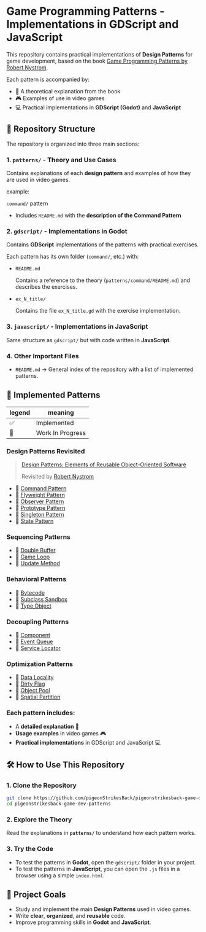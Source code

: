 # Game Programming Patterns - Implementations in GDScript and JavaScript

This repository contains practical implementations of **Design Patterns** for game development, based on the book [Game Programming Patterns by Robert Nystrom](https://gameprogrammingpatterns.com/).

Each pattern is accompanied by:

- 📖 A theoretical explanation from the book
- 🎮 Examples of use in video games
- 💻 Practical implementations in **GDScript (Godot)** and **JavaScript**

## 📂 Repository Structure

The repository is organized into three main sections:

### 1. `patterns/` - Theory and Use Cases

Contains explanations of each **design pattern** and examples of how they are used in video games.

example:

`command/` pattern

- Includes `README.md` with the **description of the Command Pattern**

### 2️. `gdscript/` - Implementations in Godot

Contains **GDScript** implementations of the patterns with practical exercises.

Each pattern has its own folder (`command/`, etc.) with:

- `README.md`
  
  Contains a reference to the theory (`patterns/command/README.md`) and describes the exercises.

- `ex_N_title/`
  
  Contains the file `ex_N_title.gd` with the exercise implementation.

### 3️. `javascript/` - Implementations in JavaScript

Same structure as `gdscript/` but with code written in **JavaScript**.

### 4️. Other Important Files

- `README.md` → General index of the repository with a list of implemented patterns.

<!--
- `CONTRIBUTING.md` → Guidelines for contributing to the project.
-->

## 📌 Implemented Patterns
| legend | meaning |
| --- | --- |
| ✅ | Implemented |
| 🚧 | Work In Progress |

### Design Patterns Revisited

> [Design Patterns: Elements of Reusable Object-Oriented Software](https://isbndb.com/book/9780201633610)
>
> Revisited by [Robert Nystrom](https://stuffwithstuff.com/)

- 🚧 [Command Pattern](patterns/command/README.md)
- 🚧 [Flyweight Pattern](#)
- 🚧 [Observer Pattern](#)
- 🚧 [Prototype Pattern](#)
- 🚧 [Singleton Pattern](#)
- 🚧 [State Pattern](#)

### Sequencing Patterns

- 🚧 [Double Buffer](#)
- 🚧 [Game Loop](#)
- 🚧 [Update Method](#)

### Behavioral Patterns

- 🚧 [Bytecode](#)
- 🚧 [Subclass Sandbox](#)
- 🚧 [Type Object](#)

### Decoupling Patterns

- 🚧 [Component](#)
- 🚧 [Event Queue](#)
- 🚧 [Service Locator](#)

### Optimization Patterns

- 🚧 [Data Locality](#)
- 🚧 [Dirty Flag](#)
- 🚧 [Object Pool](#)
- 🚧 [Spatial Partition](#)

### Each pattern includes:

- A **detailed explanation** 📖
- **Usage examples** in video games 🎮
- **Practical implementations** in GDScript and JavaScript 💻  

## 🛠️ How to Use This Repository

### 1. Clone the Repository

```sh
git clone https://github.com/pigeonStrikesBack/pigeonstrikesback-game-dev-patterns.git
cd pigeonstrikesback-game-dev-patterns
```

### 2️. Explore the Theory

Read the explanations in **`patterns/`** to understand how each pattern works.

### 3️. Try the Code

- To test the patterns in **Godot**, open the `gdscript/` folder in your project.
- To test the patterns in **JavaScript**, you can open the `.js` files in a browser using a simple `index.html`.

## 🎯 Project Goals

- Study and implement the main **Design Patterns** used in video games.
- Write **clear**, **organized**, and **reusable** code.
- Improve programming skills in **Godot** and **JavaScript**.

<!--
    If you have suggestions or want to contribute, feel free to open an issue or a pull request! 🚀
-->